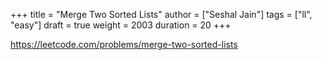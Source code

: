 +++
title = "Merge Two Sorted Lists"
author = ["Seshal Jain"]
tags = ["ll", "easy"]
draft = true
weight = 2003
duration = 20
+++

<https://leetcode.com/problems/merge-two-sorted-lists>
